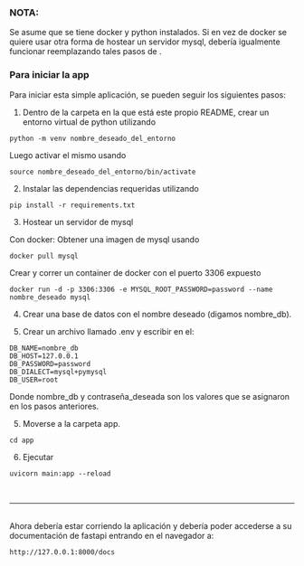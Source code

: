 ### NOTA:
 Se asume que se tiene docker y python instalados.
Si en vez de docker se quiere usar otra forma de hostear un servidor mysql, debería igualmente funcionar reemplazando tales pasos de .

### Para iniciar la app

Para iniciar esta simple aplicación, se pueden seguir los siguientes pasos:

1. Dentro de la carpeta en la que está este propio README, crear un entorno virtual de python utilizando 

`python -m venv nombre_deseado_del_entorno`

Luego activar el mismo usando

`source nombre_deseado_del_entorno/bin/activate`

2. Instalar las dependencias requeridas utilizando

`pip install -r requirements.txt`

3. Hostear un servidor de mysql

Con docker:
Obtener una imagen de mysql usando

`docker pull mysql`

Crear y correr un container de docker con el puerto 3306 expuesto

`docker run -d -p 3306:3306 -e MYSQL_ROOT_PASSWORD=password --name nombre_deseado mysql`

4. Crear una base de datos con el nombre deseado (digamos nombre_db).

5. Crear un archivo llamado .env y escribir en el:

`DB_NAME=nombre_db`
<br>
`DB_HOST=127.0.0.1`
<br>
`DB_PASSWORD=password`
<br>
`DB_DIALECT=mysql+pymysql`
<br>
`DB_USER=root`
<br>

Donde nombre_db y contraseña_deseada son los valores que se asignaron en los pasos anteriores.

5. Moverse a la carpeta app.

`cd app`

6. Ejecutar

`uvicorn main:app --reload`

<br>

---

<br>
Ahora debería estar corriendo la aplicación y debería poder accederse a su documentación de fastapi entrando en el navegador a:

`http://127.0.0.1:8000/docs`